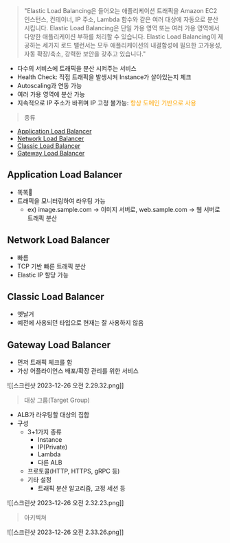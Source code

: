 > "Elastic Load Balancing은 들어오는 애플리케이션 트래픽을 Amazon EC2 인스턴스, 컨테이너, IP 주소, Lambda 함수와 같은 여러 대상에 자동으로 분산시킵니다. Elastic Load Balancing은 단일 가용 영역 또는 여러 가용 영역에서 다양한 애플리케이션 부하를 처리할 수 있습니다. Elastic Load Balancing이 제공하는 세가지 로드 밸런서는 모두 애플리케이션의 내결함성에 필요한 고가용성, 자동 확장/축소, 강력한 보안을 갖추고 있습니다."

- 다수의 서비스에 트래픽을 분산 시켜주는 서비스
- Health Check: 직접 트래픽을 발생시켜 Instance가 살아있는지 체크
- Autoscaling과 연동 가능
- 여러 가용 영역에 분산 가능
- 지속적으로 IP 주소가 바뀌며 IP 고정 불가능: <span style="color: orange">항상 도메인 기반으로 사용</span>

> 종류

- [Application Load Balancer](#application-load-balancer)
- [Network Load Balancer](#network-load-balancer)
- [Classic Load Balancer](#classic-load-balancer)
- [Gateway Load Balancer](#gateway-load-balancer)
## Application Load Balancer

- 똑똑
- 트래픽을 모니터링하여 라우팅 가능
	- ex) image.sample.com -> 이미지 서버로, web.sample.com -> 웹 서버로 트래픽 분산

## Network Load Balancer

- 빠름
- TCP 기반 빠른 트래픽 분산
- Elastic IP 할당 가능

## Classic Load Balancer

- 옛날거
- 예전에 사용되던 타입으로 현재는 잘 사용하지 않음

## Gateway Load Balancer

- 먼저 트래픽 체크를 함
- 가상 어플라이언스 배포/확장 관리를 위한 서비스

![[스크린샷 2023-12-26 오전 2.29.32.png]]

> 대상 그룹(Target Group)

- ALB가 라우팅할 대상의 집합
- 구성
	- 3+1가지 종류
		- Instance
		- IP(Private)
		- Lambda
		- 다른 ALB
	- 프로토콜(HTTP, HTTPS, gRPC 등)
	- 기타 설정
		- 트래픽 분산 알고리즘, 고정 세션 등

![[스크린샷 2023-12-26 오전 2.32.23.png]]

> 아키텍쳐

![[스크린샷 2023-12-26 오전 2.33.26.png]]